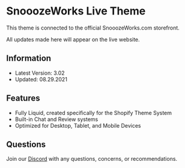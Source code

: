 # SnooozeWorks Live Theme

This theme is connected to the official SnooozeWorks.com storefront.

All updates made here will appear on the live website.
## Information

* Latest Version: 3.02
* Updated: 08.29.2021

## Features

* Fully Liquid, created specifically for the Shopify Theme System
* Built-in Chat and Review systems
* Optimized for Desktop, Tablet, and Mobile Devices

## Questions

Join our [Discord](https://discord.gg/MH2JCMwcnr) with any questions, concerns, or recommendations.
